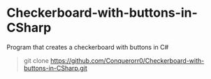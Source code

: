 # Checkerboard-with-buttons-in-CSharp
Program that creates a checkerboard with buttons in C#


>git clone https://github.com/Conquerorr0/Checkerboard-with-buttons-in-CSharp.git



